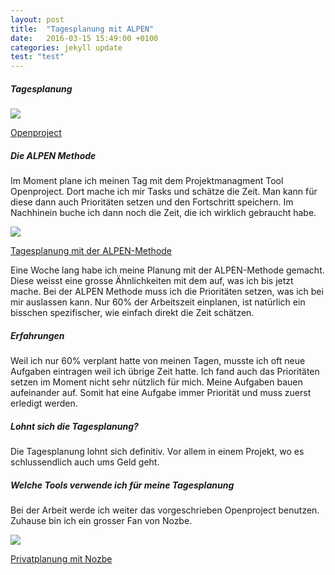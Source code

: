 ```yaml
---
layout: post
title:  "Tagesplanung mit ALPEN"
date:   2016-03-15 15:49:00 +0100
categories: jekyll update
test: "test"
---
```

##### Tagesplanung

<div class="thumbnail">
	<img src="http://4.bp.blogspot.com/-UpnDGrF3OEY/VHw6CBn4_jI/AAAAAAAAAGM/vzgpVUw2Jic/s1600/A03-Backlogs-NoShadow.png" class="img-responsive">
	<p class="text-center">
		<a href="https://www.openproject.org/de/">
			Openproject
		</a>
	</p>
</div>

##### Die ALPEN Methode

Im Moment plane ich meinen Tag mit dem Projektmanagment Tool Openproject. Dort mache ich mir Tasks und schätze die Zeit. Man kann für diese dann auch Prioritäten setzen und den Fortschritt speichern. Im Nachhinein buche ich dann noch die Zeit, die ich wirklich gebraucht habe.

<div class="thumbnail">
	<img src="http://www.landsiedel-seminare.de/images/alpen-methode.jpg" class="img-responsive">
	<p class="text-center">
		<a href="http://www.landsiedel-seminare.de/nlp-e-mail-training/coaching/12-tagesplanung-mit-der-alpen-methode.html">Tagesplanung mit der ALPEN-Methode</a>
	</p>
</div>

Eine Woche lang habe ich meine Planung mit der ALPEN-Methode gemacht. Diese weisst eine grosse Ähnlichkeiten mit dem auf, was ich bis jetzt mache. Bei der ALPEN Methode muss ich die Prioritäten setzen, was ich bei mir auslassen kann. Nur 60% der Arbeitszeit einplanen, ist natürlich ein bisschen spezifischer, wie einfach direkt die Zeit schätzen.

##### Erfahrungen
Weil ich nur 60% verplant hatte von meinen Tagen, musste ich oft neue Aufgaben eintragen weil ich übrige Zeit hatte. Ich fand auch das Prioritäten setzen im Moment nicht sehr nützlich für mich. Meine Aufgaben bauen aufeinander auf. Somit hat eine Aufgabe immer Priorität und muss zuerst erledigt werden.

##### Lohnt sich die Tagesplanung?
Die Tagesplanung lohnt sich definitiv. Vor allem in einem Projekt, wo es schlussendlich auch ums Geld geht.

##### Welche Tools verwende ich für meine Tagesplanung
Bei der Arbeit werde ich weiter das vorgeschrieben Openproject benutzen. Zuhause bin ich ein grosser Fan von Nozbe.

<div class="thumbnail">
	<img src="http://i.imgur.com/yeb8OMy.png" class="img-responsive">
	<p class="text-center">
		<a href="https://nozbe.com">
			Privatplanung mit Nozbe
		</a>
	</p>
</div>